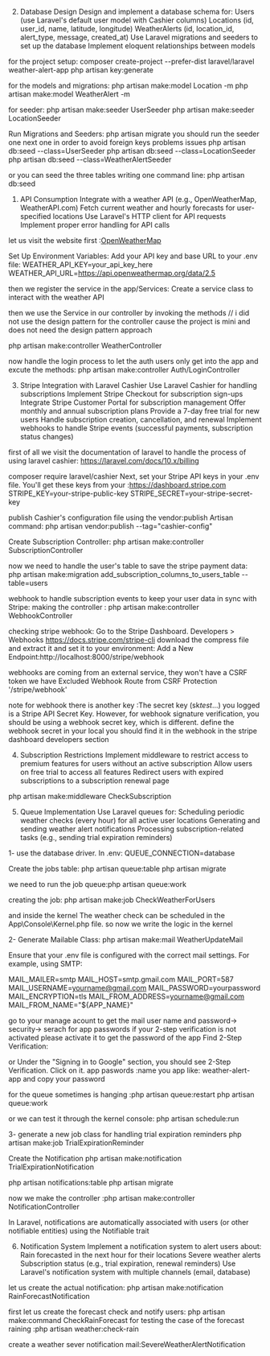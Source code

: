 2. Database Design
   Design and implement a database schema for:
   Users (use Laravel's default user model with Cashier columns)
   Locations (id, user_id, name, latitude, longitude)
   WeatherAlerts (id, location_id, alert_type, message, created_at)
   Use Laravel migrations and seeders to set up the database
   Implement eloquent relationships between models

for the project setup:
composer create-project --prefer-dist laravel/laravel weather-alert-app
php artisan key:generate

for the models and migrations:
php artisan make:model Location -m
php artisan make:model WeatherAlert -m

for seeder:
php artisan make:seeder UserSeeder
php artisan make:seeder LocationSeeder

Run Migrations and Seeders:
php artisan migrate
you should run the seeder one next one in order to avoid foreign keys problems issues
php artisan db:seed --class=UserSeeder
php artisan db:seed --class=LocationSeeder
php artisan db:seed --class=WeatherAlertSeeder

or you can seed the three tables writing one command line:
php artisan db:seed

1. API Consumption
   Integrate with a weather API (e.g., OpenWeatherMap, WeatherAPI.com)
   Fetch current weather and hourly forecasts for user-specified locations
   Use Laravel's HTTP client for API requests
   Implement proper error handling for API calls

let us visit the website first :[OpenWeatherMap](https://home.openweathermap.org/)

Set Up Environment Variables:
Add your API key and base URL to your .env file:
WEATHER_API_KEY=your_api_key_here
WEATHER_API_URL=https://api.openweathermap.org/data/2.5

then we register the service in the app/Services:
Create a service class to interact with the weather API

then we use the Service in our controller by invoking the methods
// i did not use the design pattern for the controller cause the project is mini and does not need the design pattern approach

php artisan make:controller WeatherController

now handle the login process to let the auth users only get into the app and excute the methods:
php artisan make:controller Auth/LoginController

3. Stripe Integration with Laravel Cashier
   Use Laravel Cashier for handling subscriptions
   Implement Stripe Checkout for subscription sign-ups
   Integrate Stripe Customer Portal for subscription management
   Offer monthly and annual subscription plans
   Provide a 7-day free trial for new users
   Handle subscription creation, cancellation, and renewal
   Implement webhooks to handle Stripe events (successful payments, subscription status
   changes)

first of all we visit the documentation of laravel to handle the process of using laravel cashier:
https://laravel.com/docs/10.x/billing

composer require laravel/cashier
Next, set your Stripe API keys in your .env file. You'll get these keys from your :https://dashboard.stripe.com
STRIPE_KEY=your-stripe-public-key
STRIPE_SECRET=your-stripe-secret-key

publish Cashier's configuration file using the vendor:publish Artisan command:
php artisan vendor:publish --tag="cashier-config"

Create Subscription Controller:
php artisan make:controller SubscriptionController

now we need to handle the user's table to save the stripe payment data:
php artisan make:migration add_subscription_columns_to_users_table --table=users

webhook to handle subscription events to keep your user data in sync with Stripe:
making the controller : php artisan make:controller WebhookController

checking stripe webhook:
Go to the Stripe Dashboard.
Developers > Webhooks
https://docs.stripe.com/stripe-cli
download the compress file and extract it and set it to your environment:
Add a New Endpoint:http://localhost:8000/stripe/webhook

webhooks are coming from an external service, they won't have a CSRF token we have Excluded Webhook Route from CSRF Protection '/stripe/webhook'

note for webhook there is another key :The secret key (sk*test*...) you logged is a Stripe API Secret Key. However, for webhook signature verification, you should be using a webhook secret key, which is different.
define the webhook secret in your local you should find it in the webhook in the stripe dashboard developers section

4. Subscription Restrictions
   Implement middleware to restrict access to premium features for users without an active
   subscription
   Allow users on free trial to access all features
   Redirect users with expired subscriptions to a subscription renewal page

php artisan make:middleware CheckSubscription



5. Queue Implementation
Use Laravel queues for:
Scheduling periodic weather checks (every hour) for all active user locations
Generating and sending weather alert notifications
Processing subscription-related tasks (e.g., sending trial expiration reminders)

1-
use the database driver.
In .env:
QUEUE_CONNECTION=database

Create the jobs table:
php artisan queue:table
php artisan migrate

we need to run the job queue:php artisan queue:work

creating the job:
php artisan make:job CheckWeatherForUsers

and inside the kernel The weather check can be scheduled in the App\Console\Kernel.php file.
so now we write the logic in the kernel


2-
 Generate Mailable Class:
 php artisan make:mail WeatherUpdateMail

Ensure that your .env file is configured with the correct mail settings. For example, using SMTP:


MAIL_MAILER=smtp
MAIL_HOST=smtp.gmail.com
MAIL_PORT=587
MAIL_USERNAME=yourname@gmail.com
MAIL_PASSWORD=yourpassword
MAIL_ENCRYPTION=tls
MAIL_FROM_ADDRESS=yourname@gmail.com
MAIL_FROM_NAME="${APP_NAME}"


go to your manage acount to get the mail user name and password-> security-> serach for app passwords
if your 2-step verification is not activated please activate it to get the password of the app 
Find 2-Step Verification:

or Under the "Signing in to Google" section, you should see 2-Step Verification. Click on it.
app paswords :name you app like: weather-alert-app
and copy your password 


for the queue sometimes is hanging :php artisan queue:restart
 php artisan queue:work   

 or we can test it through the kernel console:
 php artisan schedule:run



3-
generate a new job class for handling trial expiration reminders
php artisan make:job TrialExpirationReminder

 Create the Notification
 php artisan make:notification TrialExpirationNotification


php artisan notifications:table
php artisan migrate

now we make the controller :php artisan make:controller NotificationController

In Laravel, notifications are automatically associated with users (or other notifiable entities) using the Notifiable trait



6. Notification System
Implement a notification system to alert users about:
Rain forecasted in the next hour for their locations
Severe weather alerts
Subscription status (e.g., trial expiration, renewal reminders)
Use Laravel's notification system with multiple channels (email, database)

let us create the actual notification:
php artisan make:notification RainForecastNotification

first let us create the forecast check and notify users:
php artisan make:command CheckRainForecast
for testing the case of the forecast raining :php artisan weather:check-rain    

create a weather sever notification mail:SevereWeatherAlertNotification
